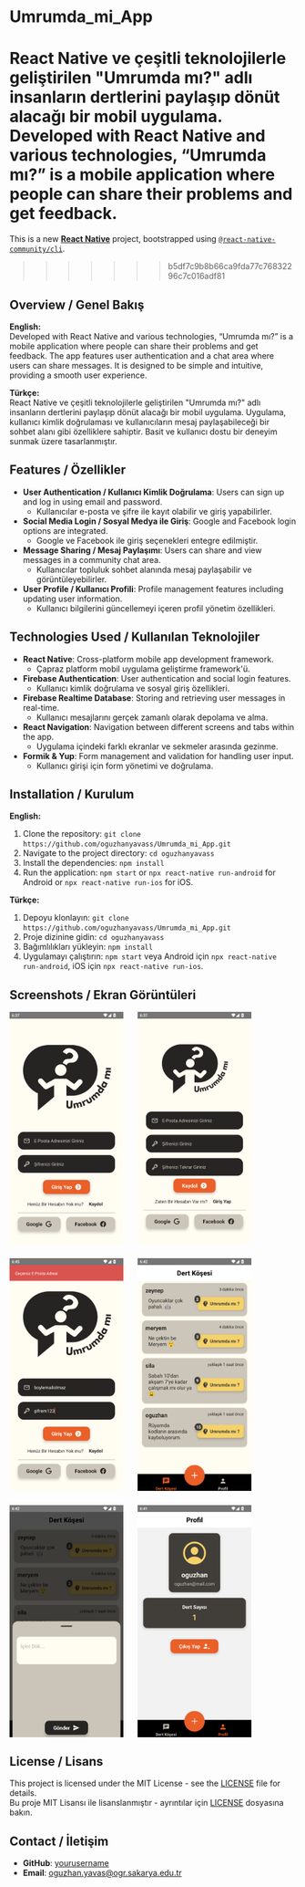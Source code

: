 
# Umrumda_mi_App
React Native ve çeşitli teknolojilerle geliştirilen "Umrumda mı?" adlı insanların dertlerini paylaşıp dönüt alacağı bir mobil uygulama.  Developed with React Native and various technologies, “Umrumda mı?” is a mobile application where people can share their problems and get feedback.
=======
This is a new [**React Native**](https://reactnative.dev) project, bootstrapped using [`@react-native-community/cli`](https://github.com/react-native-community/cli).
>>>>>>> b5df7c9b8b66ca9fda77c76832296c7c016adf81

## Overview / Genel Bakış

**English:**  
Developed with React Native and various technologies, “Umrumda mı?” is a mobile application where people can share their problems and get feedback. The app features user authentication and a chat area where users can share messages. It is designed to be simple and intuitive, providing a smooth user experience.  

**Türkçe:**  
React Native ve çeşitli teknolojilerle geliştirilen "Umrumda mı?" adlı insanların dertlerini paylaşıp dönüt alacağı bir mobil uygulama. Uygulama, kullanıcı kimlik doğrulaması  ve kullanıcıların mesaj paylaşabileceği bir sohbet alanı gibi özelliklere sahiptir. Basit ve kullanıcı dostu bir deneyim sunmak üzere tasarlanmıştır.

## Features / Özellikler

- **User Authentication / Kullanıcı Kimlik Doğrulama**: Users can sign up and log in using email and password.
  - Kullanıcılar e-posta ve şifre ile kayıt olabilir ve giriş yapabilirler.
- **Social Media Login / Sosyal Medya ile Giriş**: Google and Facebook login options are integrated.
  - Google ve Facebook ile giriş seçenekleri entegre edilmiştir.
- **Message Sharing / Mesaj Paylaşımı**: Users can share and view messages in a community chat area.
  - Kullanıcılar topluluk sohbet alanında mesaj paylaşabilir ve görüntüleyebilirler.
- **User Profile / Kullanıcı Profili**: Profile management features including updating user information.
  - Kullanıcı bilgilerini güncellemeyi içeren profil yönetim özellikleri.

## Technologies Used / Kullanılan Teknolojiler

- **React Native**: Cross-platform mobile app development framework.
  - Çapraz platform mobil uygulama geliştirme framework'ü.
- **Firebase Authentication**: User authentication and social login features.
  - Kullanıcı kimlik doğrulama ve sosyal giriş özellikleri.
- **Firebase Realtime Database**: Storing and retrieving user messages in real-time.
  - Kullanıcı mesajlarını gerçek zamanlı olarak depolama ve alma.
- **React Navigation**: Navigation between different screens and tabs within the app.
  - Uygulama içindeki farklı ekranlar ve sekmeler arasında gezinme.
- **Formik & Yup**: Form management and validation for handling user input.
  - Kullanıcı girişi için form yönetimi ve doğrulama.

## Installation / Kurulum

**English:**  
1. Clone the repository: `git clone https://github.com/oguzhanyavass/Umrumda_mi_App.git`
2. Navigate to the project directory: `cd oguzhanyavass`
3. Install the dependencies: `npm install`
4. Run the application: `npm start` or `npx react-native run-android` for Android or `npx react-native run-ios` for iOS.

**Türkçe:**  
1. Depoyu klonlayın: `git clone https://github.com/oguzhanyavass/Umrumda_mi_App.git`
2. Proje dizinine gidin: `cd oguzhanyavass`
3. Bağımlılıkları yükleyin: `npm install`
4. Uygulamayı çalıştırın: `npm start` veya Android için `npx react-native run-android`, iOS için `npx react-native run-ios`.

## Screenshots / Ekran Görüntüleri

<div style="display: flex; flex-wrap: wrap; gap: 25px;">
  <img src="./img/login.png" alt="Login Screen" width="200"/>
  <img src="./img/signup.png" alt="SignUp Screen" width="200"/>
  <img src="./img/flashnot.png" alt="Flash Not" width="200"/>
  <img src="./img/main.png" alt="Main Screen" width="200"/>
  <img src="./img/modal.png" alt="Content Modal" width="200"/>
  <img src="./img/profile.png" alt="Profile Screen" width="200"/>
</div>

## License / Lisans

This project is licensed under the MIT License - see the [LICENSE](LICENSE) file for details.  
Bu proje MIT Lisansı ile lisanslanmıştır - ayrıntılar için [LICENSE](LICENSE) dosyasına bakın.

## Contact / İletişim

- **GitHub**: [yourusername](https://github.com/oguzhanyavass)
- **Email**: oguzhan.yavas@ogr.sakarya.edu.tr
